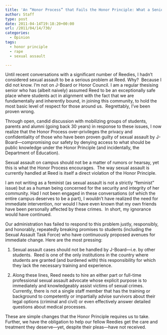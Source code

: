 ```yaml
---
title: 'An “Honor Process” that Fails the Honor Principle: What a Senior Didn’t Know'
author: Staff
type: post
date: 2011-04-14T19:18:20+00:00
url: /2011/04/14/730/
categories:
  - Opinion
tags:
  - honor principle
  - rape
  - sexual assault

---
```

Until recent conversations with a significant number of Reedies, I hadn’t considered sexual assault to be a serious problem at Reed. Why?  Because I did not know. I’m not on J-Board or Honor Council. I am a regular thesising senior who has (albeit naively) assumed Reed to be an exceptionally safe place where students act in alignment with the fact that we are fundamentally and inherently bound, in joining this community, to hold the most basic level of respect for those around us.  Regrettably, I’ve been proven wrong.

Through open, candid discussion with mobilizing groups of students, parents and alumni (going back 30 years) in response to these issues, I now realize that the Honor Process over-privileges the privacy and confidentiality of those who have been proven guilty of sexual assault by J-Board—compromising our safety by denying access to what should be public knowledge under the Honor Principle (and incidentally, the Department of Education).

Sexual assault on campus should not be a matter of rumors or hearsay, yet this is what the Honor Process encourages.  The way sexual assault is currently handled at Reed is itself a direct violation of the Honor Principle.

I am not writing as a feminist (as sexual assault is not a strictly “feminist” issue) but as a human being concerned for the security and integrity of her community. Had I not been engaged in these conversations (of which the entire campus deserves to be a part), I wouldn’t have realized the need for immediate intervention, nor would I have even known that my own friends have been personally affected by these crimes.  In short, my ignorance would have continued.

Our administration has failed to respond to this problem justly, responsibly, and honorably, repeatedly breaking promises to students (including the Sexual Assault Task Force) who have continuously proposed avenues for immediate change. Here are the most pressing:

1. Sexual assault cases should not be handled by J-Board—i.e. by other students.  Reed is one of the only institutions in the country where students are granted (and burdened with) this responsibility for which they lack the necessary training and experience.

2. Along these lines, Reed needs to hire an either part or full-time professional sexual assault advocate whose explicit purpose is to immediately and knowledgeably assist victims of sexual crimes.  Currently, there is not a single staff member that has the training or background to competently or impartially advise survivors about their legal options (criminal and civil) or even effectively answer detailed questions about medical processes.

These are simple changes that the Honor Principle requires us to take.  Further, we have the obligation to help our fellow Reedies get the care and treatment they deserve—yet, despite their pleas—have not received.